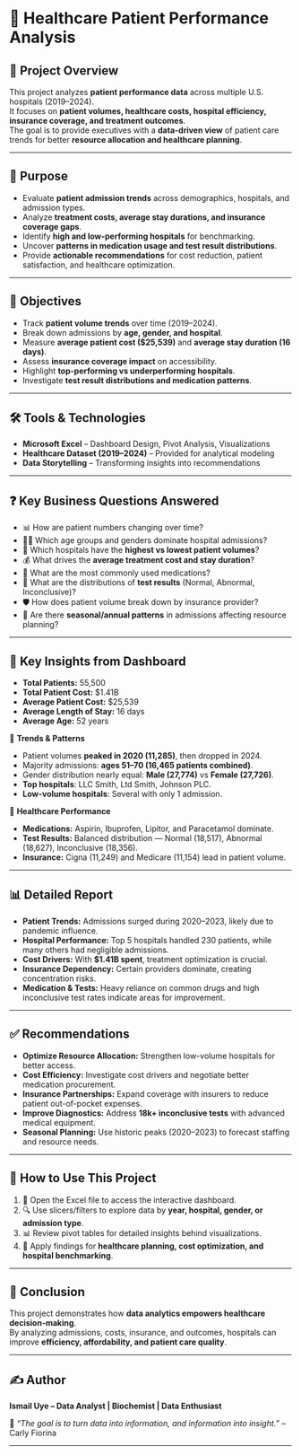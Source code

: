 # 🏥 Healthcare Patient Performance Analysis

## 📌 Project Overview  
This project analyzes **patient performance data** across multiple U.S. hospitals (2019–2024).  
It focuses on **patient volumes, healthcare costs, hospital efficiency, insurance coverage, and treatment outcomes**.  
The goal is to provide executives with a **data-driven view** of patient care trends for better **resource allocation and healthcare planning**.  

---

## 🎯 Purpose  
- Evaluate **patient admission trends** across demographics, hospitals, and admission types.  
- Analyze **treatment costs, average stay durations, and insurance coverage gaps**.  
- Identify **high and low-performing hospitals** for benchmarking.  
- Uncover **patterns in medication usage and test result distributions**.  
- Provide **actionable recommendations** for cost reduction, patient satisfaction, and healthcare optimization.  

---

## 🎯 Objectives  
- Track **patient volume trends** over time (2019–2024).  
- Break down admissions by **age, gender, and hospital**.  
- Measure **average patient cost ($25,539)** and **average stay duration (16 days)**.  
- Assess **insurance coverage impact** on accessibility.  
- Highlight **top-performing vs underperforming hospitals**.  
- Investigate **test result distributions and medication patterns**.  

---

## 🛠️ Tools & Technologies  
- **Microsoft Excel** – Dashboard Design, Pivot Analysis, Visualizations  
- **Healthcare Dataset (2019–2024)** – Provided for analytical modeling  
- **Data Storytelling** – Transforming insights into recommendations  

---

## ❓ Key Business Questions Answered  
- 📊 How are patient numbers changing over time?  
- 🧑‍⚕️ Which age groups and genders dominate hospital admissions?  
- 🏥 Which hospitals have the **highest vs lowest patient volumes**?  
- 💰 What drives the **average treatment cost and stay duration**?  
- 💊 What are the most commonly used medications?  
- 🧪 What are the distributions of **test results** (Normal, Abnormal, Inconclusive)?  
- 🛡️ How does patient volume break down by insurance provider?  
- 🍂 Are there **seasonal/annual patterns** in admissions affecting resource planning?  

---

## 🔑 Key Insights from Dashboard  
- **Total Patients:** 55,500  
- **Total Patient Cost:** $1.41B  
- **Average Patient Cost:** $25,539  
- **Average Length of Stay:** 16 days  
- **Average Age:** 52 years  

📌 **Trends & Patterns**  
- Patient volumes **peaked in 2020 (11,285)**, then dropped in 2024.  
- Majority admissions: **ages 51–70 (16,465 patients combined)**.  
- Gender distribution nearly equal: **Male (27,774)** vs **Female (27,726)**.  
- **Top hospitals**: LLC Smith, Ltd Smith, Johnson PLC.  
- **Low-volume hospitals**: Several with only 1 admission.  

📌 **Healthcare Performance**  
- **Medications:** Aspirin, Ibuprofen, Lipitor, and Paracetamol dominate.  
- **Test Results:** Balanced distribution — Normal (18,517), Abnormal (18,627), Inconclusive (18,356).  
- **Insurance:** Cigna (11,249) and Medicare (11,154) lead in patient volume.  

---

## 📊 Detailed Report  
- **Patient Trends:** Admissions surged during 2020–2023, likely due to pandemic influence.  
- **Hospital Performance:** Top 5 hospitals handled 230 patients, while many others had negligible admissions.  
- **Cost Drivers:** With **$1.41B spent**, treatment optimization is crucial.  
- **Insurance Dependency:** Certain providers dominate, creating concentration risks.  
- **Medication & Tests:** Heavy reliance on common drugs and high inconclusive test rates indicate areas for improvement.  

---

## ✅ Recommendations  
- **Optimize Resource Allocation:** Strengthen low-volume hospitals for better access.  
- **Cost Efficiency:** Investigate cost drivers and negotiate better medication procurement.  
- **Insurance Partnerships:** Expand coverage with insurers to reduce patient out-of-pocket expenses.  
- **Improve Diagnostics:** Address **18k+ inconclusive tests** with advanced medical equipment.  
- **Seasonal Planning:** Use historic peaks (2020–2023) to forecast staffing and resource needs.  

---

## 🚀 How to Use This Project  
1. 📂 Open the Excel file to access the interactive dashboard.  
2. 🔍 Use slicers/filters to explore data by **year, hospital, gender, or admission type**.  
3. 📊 Review pivot tables for detailed insights behind visualizations.  
4. 📝 Apply findings for **healthcare planning, cost optimization, and hospital benchmarking**.  

---

## 🏁 Conclusion  
This project demonstrates how **data analytics empowers healthcare decision-making**.  
By analyzing admissions, costs, insurance, and outcomes, hospitals can improve **efficiency, affordability, and patient care quality**.  

---

## ✍️ Author  
**Ismail Uye – Data Analyst | Biochemist | Data Enthusiast**  

💬 *“The goal is to turn data into information, and information into insight.”* – Carly Fiorina  

---
